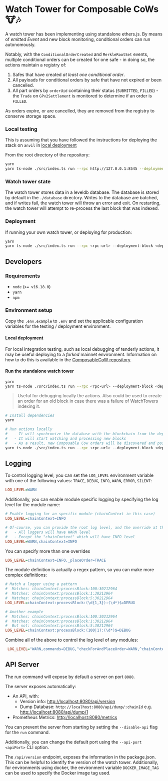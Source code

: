# Watch Tower for Composable CoWs 🐮🎶

A watch tower has been implementing using standalone ethers.js. By means of _emitted Event_ and new block monitoring, conditional orders can run autonomously.

Notably, with the `ConditionalOrderCreated` and `MerkleRootSet` events, multiple conditional orders can be created for one safe - in doing so, the actions maintain a registry of:

1. Safes that have created _at least one conditional order_.
2. All payloads for conditional orders by safe that have not expired or been cancelled.
3. All part orders by `orderUid` containing their status (`SUBMITTED`, `FILLED`) - the `Trade` on `GPv2Settlement` is monitored to determine if an order is `FILLED`.

As orders expire, or are cancelled, they are removed from the registry to conserve storage space.

### Local testing

This is assuming that you have followed the instructions for deploying the stack on `anvil` in [local deployment](#Local-deployment)

From the root directory of the repository:

```bash
yarn
yarn ts-node ./src/index.ts run --rpc http://127.0.0.1:8545 --deployment-block <deployment-block> --contract-address <contract-address> --page-size 0
```

### Watch tower state

The watch tower stores data in a leveldb database. The database is stored by default in the `./database` directory. Writes to the database are batched, and if writes fail, the watch tower will throw an error and exit. On restarting, the watch tower will attempt to re-process the last block that was indexed.

### Deployment

If running your own watch tower, or deploying for production:

```bash
yarn
yarn ts-node ./src/index.ts run --rpc <rpc-url> --deployment-block <deployment-block> --contract-address <contract-address> --page-size 0
```

## Developers

### Requirements

- `node` (`>= v16.18.0`)
- `yarn`
- `npm`

### Environment setup

Copy the `.env.example` to `.env` and set the applicable configuration variables for the testing / deployment environment.

#### Local deployment

For local integration testing, such as local debugging of tenderly actions, it may be useful deploying to a _forked_ mainnet environment. Information on how to do this is available in the [ComposableCoW repository](https://github.com/cowprotocol/composable-cow).

#### Run the standalone watch tower

```bash
yarn
yarn ts-node ./src/index.ts run --rpc <rpc-url> --deployment-block <deployment-block> --page-size 0
```

> Useful for debugging locally the actions. Also could be used to create an order for an old block in case there was a failure of WatchTowers indexing it.

```bash
# Install dependencies
yarn

# Run actions locally
#   - It will synchronize the database with the blockchain from the deployment block
#   - It will start watching and processing new blocks
#   - As a result, new Composable Cow orders will be discovered and posted to the OrderBook API
yarn ts-node ./src/index.ts run --rpc <rpc-url> --deployment-block <deployment-block> --page-size 0
```

## Logging

To control logging level, you can set the `LOG_LEVEL` environment variable with one of the following values: `TRACE`, `DEBUG`, `INFO`, `WARN`, `ERROR`, `SILENT`:

```ini
LOG_LEVEL=WARN
```

Additionally, you can enable module specific logging by specifying the log level for the module name:

```ini
# Enable logging for an specific module (chainContext in this case)
LOG_LEVEL=chainContext=INFO

# Of-course, you can provide the root log level, and the override at the same time
#   - All loggers will have WARN level
#   - Except the "chainContext" which will have INFO level
LOG_LEVEL=WARN,chainContext=INFO
```

You can specify more than one overrides

```ini
LOG_LEVEL=chainContext=INFO,_placeOrder=TRACE
```

The module definition is actually a regex pattern, so you can make more complex definitions:

```ini
# Match a logger using a pattern
#  Matches: chainContext:processBlock:100:30212964
#  Matches: chainContext:processBlock:1:30212964
#  Matches: chainContext:processBlock:5:30212964
LOG_LEVEL=chainContext:processBlock:(\d{1,3}):(\d*)$=DEBUG

# Another example
#  Matches: chainContext:processBlock:100:30212964
#  Matches: chainContext:processBlock:1:30212964
#  But not: chainContext:processBlock:5:30212964
LOG_LEVEL=chainContext:processBlock:(100|1):(\d*)$=DEBUG
```

Combine all of the above to control the log level of any modules:

```ini
 LOG_LEVEL="WARN,commands=DEBUG,^checkForAndPlaceOrder=WARN,^chainContext=INFO,_checkForAndPlaceOrder:1:=INFO" yarn ts-node ./src/index.ts
```

## API Server

The run command will expose by default a server on port `8080`.

The server exposes automatically:

- An API, with:
  - Version info: [http://localhost:8080/api/version](http://localhost:8080/api/version)
  - Dump Database: `http://localhost:8080/api/dump/:chainId` e.g. [http://localhost:8080/api/dump/1](http://localhost:8080/api/dump/1)
- Prometheus Metrics: [http://localhost:8080/metrics](http://localhost:8080/metrics)

You can prevent the server from starting by setting the `--disable-api` flag for the `run` command.

Additionally, you can change the default port using the `--api-port <apiPort>` CLI option.

The `/api/version` endpoint, exposes the information in the package.json. This can be helpful to identify the version of the watch tower. Additionally, for environments using docker, the environment variable `DOCKER_IMAGE_TAG` can be used to specify the Docker image tag used.

